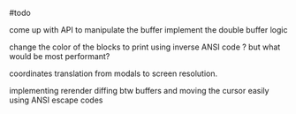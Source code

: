 #todo

come up with API to manipulate the buffer
implement the double buffer logic

change the color of the blocks to print using inverse ANSI code ?
	but what would be most performant?

coordinates translation from modals to screen resolution.

implementing
	rerender
		diffing btw buffers
		and moving the cursor easily using ANSI escape codes
